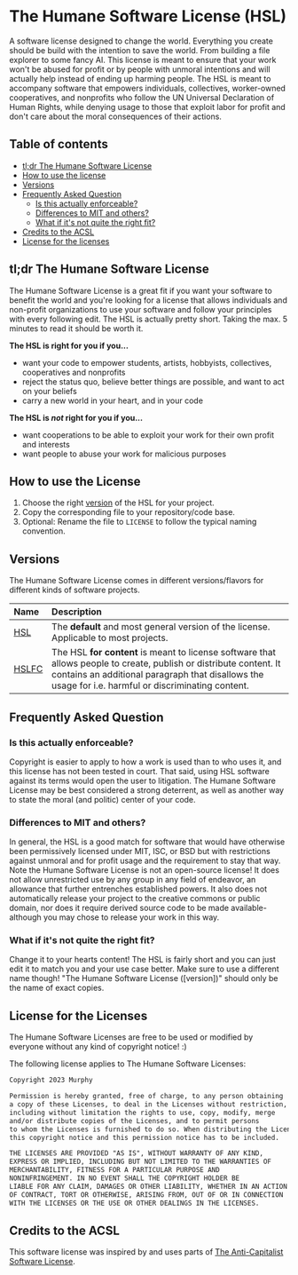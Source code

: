 # The Humane Software License (HSL)

A software license designed to change the world. Everything you create should be build with the intention to save the world. From building a file explorer to some fancy AI. This license is meant to ensure that your work won't be abused for profit or by people with unmoral intentions and will actually help instead of ending up harming people. The HSL is meant to accompany software that empowers individuals, collectives, worker-owned cooperatives, and nonprofits who follow the UN Universal Declaration of Human Rights, while denying usage to those that exploit labor for profit and don't care about the moral consequences of their actions.

## Table of contents

- [tl;dr The Humane Software License](#tldr-the-humane-software-license)
- [How to use the license](#how-to-use-the-license)
- [Versions](#versions)
- [Frequently Asked Question](#frequently-asked-question)
  - [Is this actually enforceable?](#is-this-actually-enforceable)
  - [Differences to MIT and others?](#differences-to-mit-and-others)
  - [What if it's not quite the right fit?](#what-if-its-not-quite-the-right-fit)
- [Credits to the ACSL](#credits-to-the-acsl)
- [License for the licenses](#license-for-the-licenses)

## tl;dr The Humane Software License

The Humane Software License is a great fit if you want your software to benefit the world and you're looking for a license that allows individuals and non-profit organizations to use your software and follow your principles with every following edit. The HSL is actually pretty short. Taking the max. 5 minutes to read it should be worth it.

**The HSL is right for you if you...**

- want your code to empower students, artists, hobbyists, collectives, cooperatives and nonprofits
- reject the status quo, believe better things are possible, and want to act on your beliefs
- carry a new world in your heart, and in your code

**The HSL is _not_ right for you if you...**

- want cooperations to be able to exploit your work for their own profit and interests
- want people to abuse your work for malicious purposes

## How to use the License

1. Choose the right [version](#versions) of the HSL for your project.
2. Copy the corresponding file to your repository/code base.
3. Optional: Rename the file to `LICENSE` to follow the typical naming convention.

## Versions

The Humane Software License comes in different versions/flavors for different kinds of software projects.

| Name           | Description                                                                                                                                                                                                                |
| :------------- | :------------------------------------------------------------------------------------------------------------------------------------------------------------------------------------------------------------------------- |
| [HSL](HSL)     | The **default** and most general version of the license. Applicable to most projects.                                                                                                                                      |
| [HSLFC](HSLFC) | The HSL **for content** is meant to license software that allows people to create, publish or distribute content. It contains an additional paragraph that disallows the usage for i.e. harmful or discriminating content. |

## Frequently Asked Question

### Is this actually enforceable?

Copyright is easier to apply to how a work is used than to who uses it, and this license has not been tested in court. That said, using HSL software against its terms would open the user to litigation. The Humane Software License may be best considered a strong deterrent, as well as another way to state the moral (and politic) center of your code.

### Differences to MIT and others?

In general, the HSL is a good match for software that would have otherwise been permissively licensed under MIT, ISC, or BSD but with restrictions against unmoral and for profit usage and the requirement to stay that way. Note the Humane Software License is not an open-source license! It does not allow unrestricted use by any group in any field of endeavor, an allowance that further entrenches established powers. It also does not automatically release your project to the creative commons or public domain, nor does it require derived source code to be made available- although you may chose to release your work in this way.

### What if it's not quite the right fit?

Change it to your hearts content! The HSL is fairly short and you can just edit it to match you and your use case better. Make sure to use a different name though! "The Humane Software License ([version])" should only be the name of exact copies.

## License for the Licenses

The Humane Software Licenses are free to be used or modified by everyone without any kind of copyright notice! :)  

The following license applies to The Humane Software Licenses:

```txt
Copyright 2023 Murphy

Permission is hereby granted, free of charge, to any person obtaining
a copy of these Licenses, to deal in the Licenses without restriction,
including without limitation the rights to use, copy, modify, merge 
and/or distribute copies of the Licenses, and to permit persons 
to whom the Licenses is furnished to do so. When distributing the Licenses 
this copyright notice and this permission notice has to be included.

THE LICENSES ARE PROVIDED "AS IS", WITHOUT WARRANTY OF ANY KIND, 
EXPRESS OR IMPLIED, INCLUDING BUT NOT LIMITED TO THE WARRANTIES OF 
MERCHANTABILITY, FITNESS FOR A PARTICULAR PURPOSE AND 
NONINFRINGEMENT. IN NO EVENT SHALL THE COPYRIGHT HOLDER BE 
LIABLE FOR ANY CLAIM, DAMAGES OR OTHER LIABILITY, WHETHER IN AN ACTION 
OF CONTRACT, TORT OR OTHERWISE, ARISING FROM, OUT OF OR IN CONNECTION 
WITH THE LICENSES OR THE USE OR OTHER DEALINGS IN THE LICENSES.
```

## Credits to the ACSL

This software license was inspired by and uses parts of [The Anti-Capitalist Software License](https://anticapitalist.software/).
